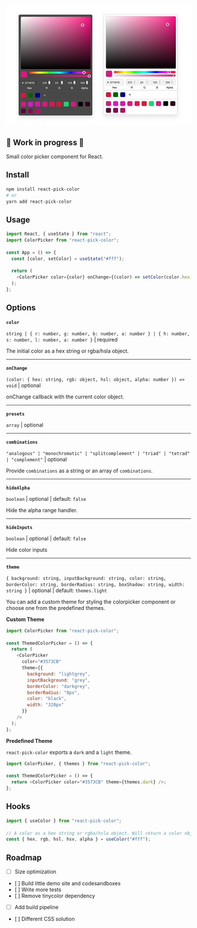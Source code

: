 ![Screenshot](./assets/react-pick-color.jpg)

## 🚧 Work in progress 🚧

Small color picker component for React.

## Install

```sh
npm install react-pick-color
# or
yarn add react-pick-color
```

## Usage

```js
import React, { useState } from "react";
import ColorPicker from "react-pick-color";

const App = () => {
  const [color, setColor] = useState("#fff");

  return (
    <ColorPicker color={color} onChange={(color) => setColor(color.hex)} />
  );
};
```

## Options

**`color`**

`string | { r: number, g: number, b: number, a: number } | { h: number, s: number, l: number, a: number }` | required

The initial color as a hex string or rgba/hsla object.

---

**`onChange`**

`(color: { hex: string, rgb: object, hsl: object, alpha: number }) => void` | optional

onChange callback with the current color object.

---

**`presets`**

`array` | optional

---

**`combinations`**

`"analogous" | "monochromatic" | "splitcomplement" | "triad" | "tetrad" | "complement"` | optional

Provide `combinations` as a string or an array of `combinations`.

---

**`hideAlpha`**

`boolean` | optional | default: `false`

Hide the alpha range handler.

---

**`hideInputs`**

`boolean` | optional | default: `false`

Hide color inputs

---

**`theme`**

`{ background: string, inputBackground: string, color: string, borderColor: string, borderRadius: string, boxShadow: string, width: string }` | optional | default: `themes.light`

You can add a custom theme for styling the colorpicker component or choose one from the predefined themes.

**Custom Theme**

```js
import ColorPicker from "react-pick-color";

const ThemedColorPicker = () => {
  return (
    <ColorPicker
      color="#3573CB"
      theme={{
        background: "lightgrey",
        inputBackground: "grey",
        borderColor: "darkgrey",
        borderRadius: "8px",
        color: "black",
        width: "320px"
      }}
    />
  );
};
```

**Predefined Theme**

`react-pick-color` exports a `dark` and a `light` theme.

```js
import ColorPicker, { themes } from "react-pick-color";

const ThemedColorPicker = () => {
  return <ColorPicker color="#3573CB" theme={themes.dark} />;
};
```

## Hooks

```js
import { useColor } from "react-pick-color";

// A color as a hex string or rgba/hsla object. Will return a color object.
const { hex, rgb, hsl, hsv, alpha } = useColor("#fff");
```

## Roadmap

- [ ] Size optimization
- [ ] Build little demo site and codesandboxes
- [ ] Write more tests
- [ ] Remove tinycolor dependency
- [ ] Add build pipeline
- [ ] Different CSS solution
